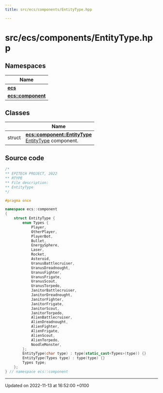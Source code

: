 ```yaml
---
title: src/ecs/components/EntityType.hpp

---
```


# src/ecs/components/EntityType.hpp



## Namespaces

| Name           |
| -------------- |
| **[ecs](Namespaces/namespaceecs.md)**  |
| **[ecs::component](Namespaces/namespaceecs_1_1component.md)**  |

## Classes

|                | Name           |
| -------------- | -------------- |
| struct | **[ecs::component::EntityType](Classes/structecs_1_1component_1_1_entity_type.md)** <br>[EntityType]() component.  |




## Source code

```cpp
/*
** EPITECH PROJECT, 2022
** RTYPE
** File description:
** EntityType
*/

#pragma once

namespace ecs::component
{
    struct EntityType {
        enum Types {
            Player,
            OtherPlayer,
            PlayerBot,
            Bullet,
            EnergySphere,
            Laser,
            Rocket,
            Asteroid,
            UranusBattlecruiser,
            UranusDreadnought,
            UranusFighter,
            UranusFrigate,
            UranusScout,
            UranusTorpedo,
            JanitorBattlecruiser,
            JanitorDreadnought,
            JanitorFighter,
            JanitorFrigate,
            JanitorScout,
            JanitorTorpedo,
            AlienBattlecruiser,
            AlienDreadnought,
            AlienFighter,
            AlienFrigate,
            AlienScout,
            AlienTorpedo,
            NoodleMonster,
        };
        EntityType(char type) : type(static_cast<Types>(type)) {}
        EntityType(Types type) : type(type) {}
        Types type;
    };
} // namespace ecs::component
```


-------------------------------

Updated on 2022-11-13 at 16:52:00 +0100
